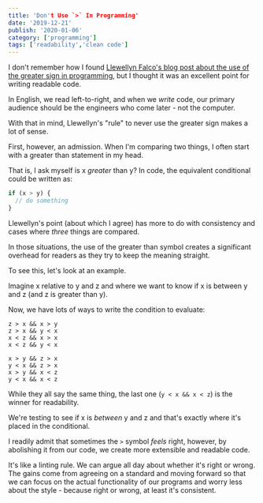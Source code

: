 ```yaml
---
title: 'Don't Use `>` In Programming'
date: '2019-12-21'
publish: '2020-01-06'
category: ['programming']
tags: ['readability','clean code']
---
```


I don't remember how I found [Llewellyn Falco's blog post about the use of the greater sign in programming](https://llewellynfalco.blogspot.com/2016/02/dont-use-greater-than-sign-in.html), but I thought it was an excellent point for writing readable code.

In English, we read left-to-right, and when we _write_ code, our primary audience should be the engineers who come later - not the computer.

With that in mind, Llewellyn's "rule" to never use the greater sign makes a lot of sense.

First, however, an admission. When I'm comparing two things, I often start with a greater than statement in my head.

That is, I ask myself is x _greater_ than y? In code, the equivalent conditional could be written as:

```javascript
if (x > y) {
  // do something
}
```

Llewellyn's point (about which I agree) has more to do with consistency and cases where _three_ things are compared.

In those situations, the use of the greater than symbol creates a significant overhead for readers as they try to keep the meaning straight.

To see this, let's look at an example.

Imagine x relative to y and z and where we want to know if x is between y and z (and z is greater than y).

Now, we have lots of ways to write the condition to evaluate:

```shell
z > x && x > y
z > x && y < x
x < z && x > x
x < z && y < x

x > y && z > x
y < x && z > x
x > y && x < z
y < x && x < z
```

While they all say the same thing, the last one (`y < x && x < z`) is the winner for readability.

We're testing to see if x is _between_ y and z and that's exactly where it's placed in the conditional.

I readily admit that sometimes the `>` symbol _feels_ right, however, by abolishing it from our code, we create more extensible and readable code.

It's like a linting rule. We can argue all day about whether it's right or wrong. The gains come from agreeing on a standard and moving forward so that we can focus on the actual functionality of our programs and worry less about the style - because right or wrong, at least it's consistent.
